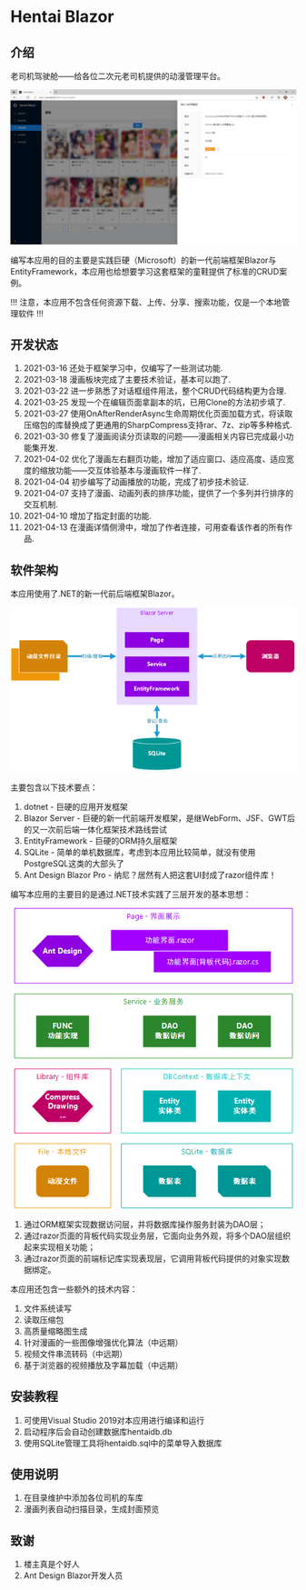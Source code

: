 # Hentai Blazor

## 介绍

老司机驾驶舱——给各位二次元老司机提供的动漫管理平台。
<p align="center">
  <img src="Screenshot/001.png">
</p>
编写本应用的目的主要是实践巨硬（Microsoft）的新一代前端框架Blazor与EntityFramework，本应用也给想要学习这套框架的童鞋提供了标准的CRUD案例。

!!! 注意，本应用不包含任何资源下载、上传、分享、搜索功能，仅是一个本地管理软件 !!!

## 开发状态

1.  2021-03-16 还处于框架学习中，仅编写了一些测试功能.
2.  2021-03-18 漫画板块完成了主要技术验证，基本可以跑了.
3.  2021-03-22 进一步熟悉了对话框组件用法，整个CRUD代码结构更为合理.
4.  2021-03-25 发现一个在编辑页面拿副本的坑，已用Clone的方法初步填了.
5.  2021-03-27 使用OnAfterRenderAsync生命周期优化页面加载方式，将读取压缩包的库替换成了更通用的SharpCompress支持rar、7z、zip等多种格式.
6.  2021-03-30 修复了漫画阅读分页读取的问题——漫画相关内容已完成最小功能集开发.
7.  2021-04-02 优化了漫画左右翻页功能，增加了适应窗口、适应高度、适应宽度的缩放功能——交互体验基本与漫画软件一样了.
8.  2021-04-04 初步编写了动画播放的功能，完成了初步技术验证.
9.  2021-04-07 支持了漫画、动画列表的排序功能，提供了一个多列并行排序的交互机制.
10.  2021-04-10 增加了指定封面的功能.
11.  2021-04-13 在漫画详情侧滑中，增加了作者连接，可用查看该作者的所有作品.

## 软件架构

本应用使用了.NET的新一代前后端框架Blazor。
<p align="center">
  <img src="Document/Architecture.png">
</p>

主要包含以下技术要点：

1.  dotnet - 巨硬的应用开发框架
2.  Blazor Server - 巨硬的新一代前端开发框架，是继WebForm、JSF、GWT后的又一次前后端一体化框架技术路线尝试
3.  EntityFramework - 巨硬的ORM持久层框架
4.  SQLite - 简单的单机数据库，考虑到本应用比较简单，就没有使用PostgreSQL这类的大部头了
5.  Ant Design Blazor Pro - 纳尼？居然有人把这套UI封成了razor组件库！

编写本应用的主要目的是通过.NET技术实践了三层开发的基本思想：
<p align="center">
  <img src="Document/Hierarchical.png">
</p>

1.  通过ORM框架实现数据访问层，并将数据库操作服务封装为DAO层；
2.  通过razor页面的背板代码实现业务层，它面向业务外观，将多个DAO层组织起来实现相关功能；
3.  通过razor页面的前端标记库实现表现层，它调用背板代码提供的对象实现数据绑定。

本应用还包含一些额外的技术内容：

1.  文件系统读写
2.  读取压缩包
3.  高质量缩略图生成
4.  针对漫画的一些图像增强优化算法（中远期）
5.  视频文件串流转码（中远期）
6.  基于浏览器的视频播放及字幕加载（中远期）

## 安装教程

1.  可使用Visual Studio 2019对本应用进行编译和运行
2.  启动程序后会自动创建数据库hentaidb.db
3.  使用SQLite管理工具将hentaidb.sql中的菜单导入数据库

## 使用说明

1.  在目录维护中添加各位司机的车库
2.  漫画列表自动扫描目录，生成封面预览

## 致谢

1.  楼主真是个好人
2.  Ant Design Blazor开发人员
